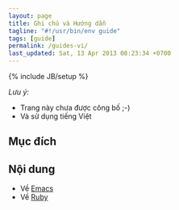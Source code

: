 ```yaml
---
layout: page
title: Ghi chú và Hướng dẫn
tagline: "#!/usr/bin/env guide"
tags: [guide]
permalink: /guides-vi/
last_updated: Sat, 13 Apr 2013 08:23:34 +0700
---
```

{% include JB/setup %}

*Lưu ý:*
- Trang này chưa được công bố ;-)
- Và sử dụng tiếng Việt

## Mục đích

## Nội dung

* Về [Emacs](/guides-vi/emacs/)
* Về [Ruby](/guides-vi/ruby/)
